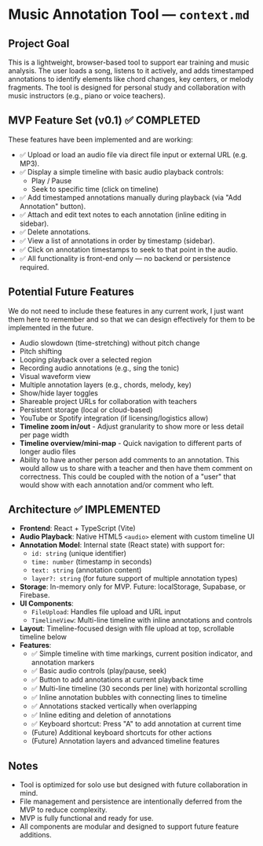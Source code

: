 # Music Annotation Tool — `context.md`

## Project Goal

This is a lightweight, browser-based tool to support ear training and music analysis. The user loads a song, listens to it actively, and adds timestamped annotations to identify elements like chord changes, key centers, or melody fragments. The tool is designed for personal study and collaboration with music instructors (e.g., piano or voice teachers).

## MVP Feature Set (v0.1) ✅ COMPLETED

These features have been implemented and are working:

- ✅ Upload or load an audio file via direct file input or external URL (e.g. MP3).
- ✅ Display a simple timeline with basic audio playback controls:
  - Play / Pause
  - Seek to specific time (click on timeline)
- ✅ Add timestamped annotations manually during playback (via "Add Annotation" button).
- ✅ Attach and edit text notes to each annotation (inline editing in sidebar).
- ✅ Delete annotations.
- ✅ View a list of annotations in order by timestamp (sidebar).
- ✅ Click on annotation timestamps to seek to that point in the audio.
- ✅ All functionality is front-end only — no backend or persistence required.

## Potential Future Features

We do not need to include these features in any current work, I just want them here to remember and so that we can design effectively for them to be implemented in the future.

- Audio slowdown (time-stretching) without pitch change
- Pitch shifting
- Looping playback over a selected region
- Recording audio annotations (e.g., sing the tonic)
- Visual waveform view
- Multiple annotation layers (e.g., chords, melody, key)
- Show/hide layer toggles
- Shareable project URLs for collaboration with teachers
- Persistent storage (local or cloud-based)
- YouTube or Spotify integration (if licensing/logistics allow)
- **Timeline zoom in/out** - Adjust granularity to show more or less detail per page width
- **Timeline overview/mini-map** - Quick navigation to different parts of longer audio files
- Ability to have another person add comments to an annotation. This would allow us to share with a teacher and then have them comment on correctness. This could be coupled with the notion of a "user" that would show with each annotation and/or comment who left.

## Architecture ✅ IMPLEMENTED

- **Frontend**: React + TypeScript (Vite)
- **Audio Playback**: Native HTML5 `<audio>` element with custom timeline UI
- **Annotation Model**: Internal state (React state) with support for:
  - `id: string` (unique identifier)
  - `time: number` (timestamp in seconds)
  - `text: string` (annotation content)
  - `layer?: string` (for future support of multiple annotation types)
- **Storage**: In-memory only for MVP. Future: localStorage, Supabase, or Firebase.
- **UI Components**:
  - `FileUpload`: Handles file upload and URL input
  - `TimelineView`: Multi-line timeline with inline annotations and controls
- **Layout**: Timeline-focused design with file upload at top, scrollable timeline below
- **Features**:
  - ✅ Simple timeline with time markings, current position indicator, and annotation markers
  - ✅ Basic audio controls (play/pause, seek)
  - ✅ Button to add annotations at current playback time
  - ✅ Multi-line timeline (30 seconds per line) with horizontal scrolling
  - ✅ Inline annotation bubbles with connecting lines to timeline
  - ✅ Annotations stacked vertically when overlapping
  - ✅ Inline editing and deletion of annotations
  - ✅ Keyboard shortcut: Press "A" to add annotation at current time
  - (Future) Additional keyboard shortcuts for other actions
  - (Future) Annotation layers and advanced timeline features

## Notes

- Tool is optimized for solo use but designed with future collaboration in mind.
- File management and persistence are intentionally deferred from the MVP to reduce complexity.
- MVP is fully functional and ready for use.
- All components are modular and designed to support future feature additions.
